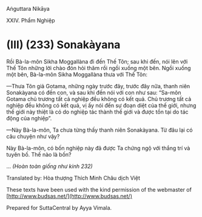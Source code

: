  

Aṅguttara Nikāya

XXIV. Phẩm Nghiệp

# (III) (233) Sonakàyana

Rồi Bà-la-môn Sikha Moggallàna đi đến Thế Tôn; sau khi đến, nói lên với Thế Tôn những lời chào đón hỏi thăm rồi ngồi xuống một bên. Ngồi xuống một bên, Bà-la-môn Sikha Moggallàna thưa với Thế Tôn:

—Thưa Tôn giả Gotama, những ngày trước đây, trước đây nữa, thanh niên Sonakàyana có đến con, và sau khi đến nói với con như sau: “Sa-môn Gotama chủ trương tất cả nghiệp đều không có kết quả. Chủ trương tất cả nghiệp đều không có kết quả, vị ấy nói đến sự đoạn diệt của thế giới, nhưng thế giới này thiệt là có do nghiệp tác thành thế giới và được tồn tại do tác động của nghiệp”.

—Này Bà-la-môn, Ta chưa từng thấy thanh niên Sonakàyana. Từ đâu lại có câu chuyện như vậy?

Này Bà-la-môn, có bốn nghiệp này đã được Ta chứng ngộ với thắng trí và tuyên bố. Thế nào là bốn?

... _(Hoàn toàn giống như kinh 232)_

Translated by: Hòa thượng Thích Minh Châu dịch Việt

These texts have been used with the kind permission of the webmaster of [http://www.budsas.net/](http://www.budsas.net/)

Prepared for SuttaCentral by Ayya Vimala.